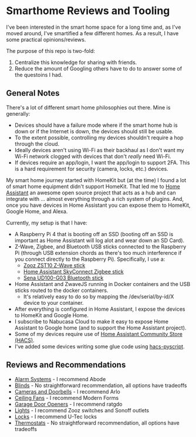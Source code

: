 # Smarthome Reviews and Tooling

I've been interested in the smart home space for a long time and, as I've
moved around, I've smartified a few different homes. As a result, I have some
practical opinions/reviews.

The purpose of this repo is two-fold:
1. Centralize this knowledge for sharing with friends.
1. Reduce the amount of Googling others have to do to answer some of the
questoins I had.

## General Notes

There's a lot of different smart home philosophies out there. Mine is
generally:
- Devices should have a failure mode where if the smart home hub is down or
if the Internet is down, the devices should still be usable.
- To the extent possible, controlling my devices shouldn't require a hop
through the cloud.
- Ideally devices aren't using Wi-Fi as their backhaul as I don't want my
Wi-Fi network clogged with devices that don't _really_ need Wi-Fi.
- If devices require an app/login, I want the app/login to support 2FA. This is
a hard requirement for security (camera, locks, etc.) devices.

My smart home journey started with HomeKit but (at the time) I found a lot of
smart home equipment didn't support HomeKit. That led me to [Home Assistant](https://www.home-assistant.io/)
an awesome open source project that acts as a hub and can integrate with ...
almost everything through a rich system of plugins. And, once you have devices
in Home Assistant you can expose them to HomeKit, Google Home, and Alexa.

Currently, my setup is that I have:
- A Raspberry Pi 4 that is booting off an SSD (booting off an SSD is
important as Home Assistant will log alot and wear down an SD Card).
- Z-Wave, Zigbee, and Bluetooth USB sticks connected to the Raspberry Pi
(through USB extension chords as there's too much interference if you 
connect directly to the Raspberry Pi). Specifically, I use a:
  - [Zooz ZST10 Z-Wave stick](https://www.getzooz.com/zooz-zst10-s2-stick/)
  - [Home Assistant SkyConnect Zigbee stick](https://www.home-assistant.io/skyconnect/)
  - [Sena UD100-G03 Bluetooth stick](https://www.amazon.com/gp/product/B0161B5ATM/)
- Home Assistant and ZwaveJS running in Docker containers and the USB sticks
routed to the docker containers.
  - It's relatively easy to do so by mapping the /dev/serial/by-id/X device
to your container.
- After everything is configured in Home Assistant, I expose the devices to
HomeKit and Google Home.
- I subscribe to Nabucasa Cloud to make it easy to expose Home Assistant to
Google home (and to support the Home Assistant project).
- Some of my devices require use of [Home Assistant Community Store (HACS)](https://hacs.xyz/).
- I've added some devices writing some glue code using [hacs-pyscript](https://github.com/custom-components/pyscript/).

## Reviews and Recommendations

- [Alarm Systems](reviews/alarm_system.md) - I recommend Abode
- [Blinds](reviews/blinds.md) - No straightforward recommendation, all
options have tradeoffs
- [Cameras and Doorbells](reviews/cameras_doorbells.md) - I recommend Arlo
- [Ceiling Fans](reviews/ceiling_fans.md) - I recommend Modern Forms
- [Garage Door Openers](reviews/garage_door.md) - I recommend ratgdo
- [Lights](reviews/lights.md) - I recommend Zooz switches and Sonoff outlets
- [Locks](reviews/locks.md) - I recommend U-Tec locks
- [Thermostats](reviews/thermostat.md) - No straightforward recommendation,
all options have tradeoffs